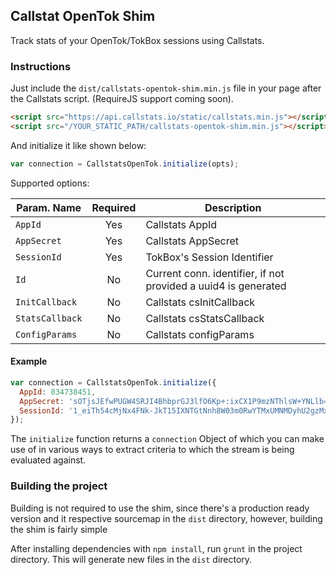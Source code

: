 ## Callstat OpenTok Shim

Track stats of your OpenTok/TokBox sessions using Callstats.

### Instructions

Just include the `dist/callstats-opentok-shim.min.js` file in your page after the Callstats script. (RequireJS support coming soon).

```html
<script src="https://api.callstats.io/static/callstats.min.js"></script>
<script src="/YOUR_STATIC_PATH/callstats-opentok-shim.min.js"></script>
```

And initialize it like shown below:

```javascript
var connection = CallstatsOpenTok.initialize(opts);
```

Supported options:

| Param. Name    | Required | Description                                                    |
| -------------- |  :----:  | -------------------------------------------------------------- |
| `AppId`        | Yes      | Callstats AppId                                                |
| `AppSecret`    | Yes      | Callstats AppSecret                                            |
| `SessionId`    | Yes      | TokBox's Session Identifier                                    |
| `Id`           | No       | Current conn. identifier, if not provided a uuid4 is generated |
| `InitCallback` | No       | Callstats csInitCallback                                       |
| `StatsCallback`| No       | Callstats csStatsCallback                                      |
| `ConfigParams` | No       | Callstats configParams                                         |

#### Example

```javascript
var connection = CallstatsOpenTok.initialize({
  AppId: 834738451,
  AppSecret: 'sOTjsJEfwPUGW4SRJI4BhbprGJ3lfO6Kp+:ixCX1P9mzNThlsW+YNLlb=',
  SessionId: '1_eiTh54cMjNx4FNk-JkT15IXNTGtNnh8W03m0RwYTMxUMNMDyhU2gzMxezMXjaF0Mj0E-UH4'
});
```

The `initialize` function returns a `connection` Object of which you can make use of in various ways to extract
criteria to which the stream is being evaluated against.

### Building the project

Building is not required to use the shim, since there's a production ready version and it respective sourcemap in the `dist` directory, however, building the shim is fairly simple

After installing dependencies with `npm install`, run `grunt` in the project directory.
This will generate new files in the `dist` directory.
